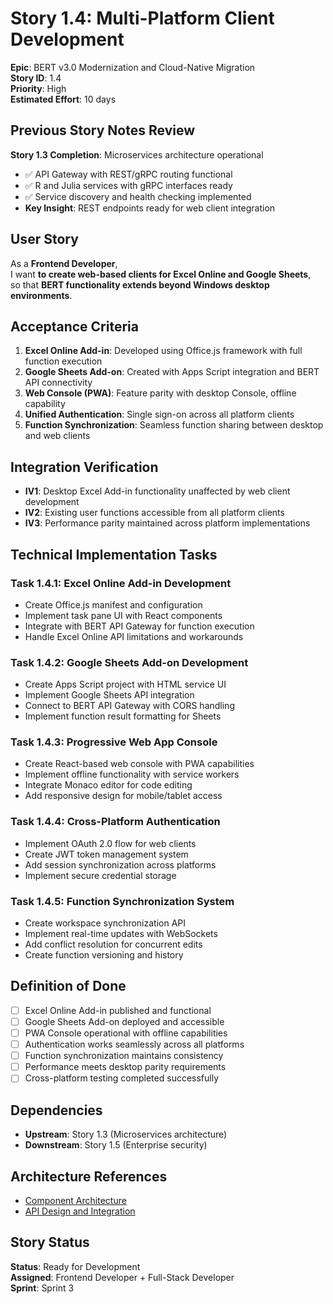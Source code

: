 # Story 1.4: Multi-Platform Client Development

**Epic**: BERT v3.0 Modernization and Cloud-Native Migration  
**Story ID**: 1.4  
**Priority**: High  
**Estimated Effort**: 10 days  

## Previous Story Notes Review

**Story 1.3 Completion**: Microservices architecture operational
- ✅ API Gateway with REST/gRPC routing functional
- ✅ R and Julia services with gRPC interfaces ready
- ✅ Service discovery and health checking implemented
- **Key Insight**: REST endpoints ready for web client integration

## User Story

As a **Frontend Developer**,  
I want **to create web-based clients for Excel Online and Google Sheets**,  
so that **BERT functionality extends beyond Windows desktop environments**.

## Acceptance Criteria

1. **Excel Online Add-in**: Developed using Office.js framework with full function execution
2. **Google Sheets Add-on**: Created with Apps Script integration and BERT API connectivity
3. **Web Console (PWA)**: Feature parity with desktop Console, offline capability
4. **Unified Authentication**: Single sign-on across all platform clients
5. **Function Synchronization**: Seamless function sharing between desktop and web clients

## Integration Verification

- **IV1**: Desktop Excel Add-in functionality unaffected by web client development
- **IV2**: Existing user functions accessible from all platform clients
- **IV3**: Performance parity maintained across platform implementations

## Technical Implementation Tasks

### Task 1.4.1: Excel Online Add-in Development
- Create Office.js manifest and configuration
- Implement task pane UI with React components
- Integrate with BERT API Gateway for function execution
- Handle Excel Online API limitations and workarounds

### Task 1.4.2: Google Sheets Add-on Development
- Create Apps Script project with HTML service UI
- Implement Google Sheets API integration
- Connect to BERT API Gateway with CORS handling
- Implement function result formatting for Sheets

### Task 1.4.3: Progressive Web App Console
- Create React-based web console with PWA capabilities
- Implement offline functionality with service workers
- Integrate Monaco editor for code editing
- Add responsive design for mobile/tablet access

### Task 1.4.4: Cross-Platform Authentication
- Implement OAuth 2.0 flow for web clients
- Create JWT token management system
- Add session synchronization across platforms
- Implement secure credential storage

### Task 1.4.5: Function Synchronization System
- Create workspace synchronization API
- Implement real-time updates with WebSockets
- Add conflict resolution for concurrent edits
- Create function versioning and history

## Definition of Done

- [ ] Excel Online Add-in published and functional
- [ ] Google Sheets Add-on deployed and accessible
- [ ] PWA Console operational with offline capabilities
- [ ] Authentication works seamlessly across all platforms
- [ ] Function synchronization maintains consistency
- [ ] Performance meets desktop parity requirements
- [ ] Cross-platform testing completed successfully

## Dependencies

- **Upstream**: Story 1.3 (Microservices architecture)
- **Downstream**: Story 1.5 (Enterprise security)

## Architecture References

- [Component Architecture](../architecture/component-architecture.md)
- [API Design and Integration](../architecture/api-design-and-integration.md)

## Story Status

**Status**: Ready for Development  
**Assigned**: Frontend Developer + Full-Stack Developer  
**Sprint**: Sprint 3